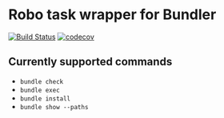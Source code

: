 # Robo task wrapper for Bundler

[![Build Status](https://travis-ci.org/Sweetchuck/robo-bundler.svg?branch=master)](https://travis-ci.org/Sweetchuck/robo-bundler)
[![codecov](https://codecov.io/gh/Sweetchuck/robo-bundler/branch/master/graph/badge.svg)](https://codecov.io/gh/Sweetchuck/robo-bundler)

## Currently supported commands

* `bundle check`
* `bundle exec`
* `bundle install`
* `bundle show --paths`
